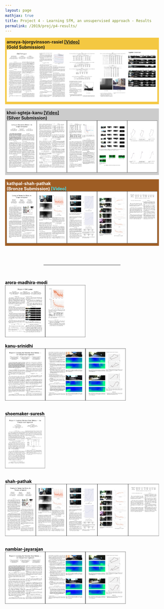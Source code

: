 ```yaml
---
layout: page
mathjax: true
title: Project 4 - Learning SfM, an unsupervised approach - Results
permalink: /2019/proj/p4-results/
---
```


<!-- Gold --> <!-- Jack -->
<p style="background-color:#f4c842; padding:5px">
<b>ameya-bjorgvinsson-rasiel<b> <a href="https://www.youtube.com/watch?v=2iZJhhnx_vA">[Video]</a> </b><br>
<b>(Gold Submission)<br>
</b><a href="/assets/2019/p4/results/pdf/ameyap_p4.pdf"> 
<img src="/assets/2019/p4/results/jpg/ameyap_p4.jpg" height="170"></a>

<!-- Silver --> <!-- Khoi -->
<p style="background-color:#ccc; padding:5px">
<b>khoi-sgteja-kanu</b> <a href="https://www.youtube.com/watch?v=gaZnmD8aItQ">[Video]</a><br>
<b>(Silver Submission)<br>
</b><a href="/assets/2019/p4/results/pdf/khoi_sgteja_jdkanu_p4.pdf"> 
<img src="/assets/2019/p4/results/jpg/khoi_sgteja_jdkanu_p4.jpg" height="170"></a>

</p>

<!-- Bronze --> <!-- Mayank -->
<p style="background-color:#9e5d24; padding:5px">
<b><font color="white">kathpal-shah-pathak<br>(Bronze Submission) <a href="https://www.youtube.com/watch?v=KLGo489jyY4"><font color="#41e2f4">[Video]</font></a><br>
<a href="/assets/2019/p4/results/pdf/dshah003_p4.pdf"> 
<img src="/assets/2019/p4/results/jpg/dshah003_p4.jpg" height="170"></a>
<p></p>

<br><br>

<!-- Other Submissions -->


<center>
<hr width="50%">
</center>
<br><br>


<font color="black">
<b>arora-madhira-modi</b><br>
</b><a href="/assets/2019/p4/results/pdf/pratique_p4.pdf"> 
<img src="/assets/2019/p4/results/jpg/pratique_p4.jpg" height="170"></a>
<br><br>


<font color="black">
<b><b>kanu-srinidhi</b><br>
</b><a href="/assets/2019/p4/results/pdf/ssreenat_p4.pdf"> 
<img src="/assets/2019/p4/results/jpg/ssreenat_p4.jpg" height="170"></a>
<br><br>

<b>shoemaker-suresh<br>
</b><a href="/assets/2019/p4/results/pdf/joshoe_p4.pdf"> 
<img src="/assets/2019/p4/results/jpg/joshoe_p4.jpg" height="170"></a>
<br><br>

<b>shah-pathak<br>
</b><a href="/assets/2019/p4/results/pdf/dshah003_p4.pdf"> 
<img src="/assets/2019/p4/results/jpg/dshah003_p4.jpg" height="170"></a>
<br><br>

<b>nambiar-jayarajan<br>
</b><a href="/assets/2019/p4/results/pdf/rohith23_p4.pdf"> 
<img src="/assets/2019/p4/results/jpg/rohith23_p4.jpg" height="170"></a>
<br><br>

